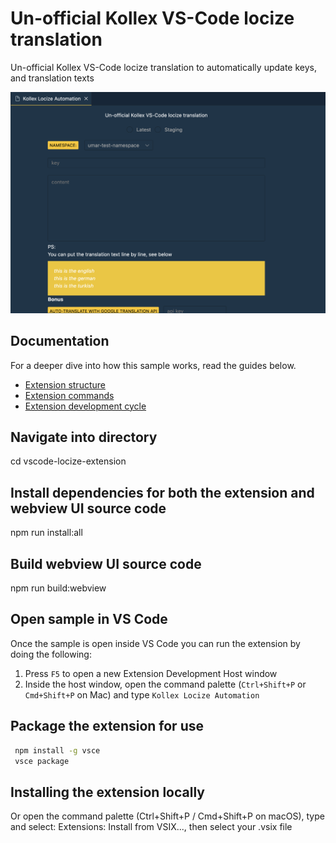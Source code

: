 # Un-official Kollex VS-Code locize translation

Un-official Kollex VS-Code locize translation to automatically update keys, and translation texts

![A screenshot of the sample extension.](./assets/kollex-vscode-extension.png)

## Documentation

For a deeper dive into how this sample works, read the guides below.

- [Extension structure](./docs/extension-structure.md)
- [Extension commands](./docs/extension-commands.md)
- [Extension development cycle](./docs/extension-development-cycle.md)

## Navigate into directory

cd vscode-locize-extension

## Install dependencies for both the extension and webview UI source code

npm run install:all

## Build webview UI source code

npm run build:webview

## Open sample in VS Code

Once the sample is open inside VS Code you can run the extension by doing the following:

1. Press `F5` to open a new Extension Development Host window
2. Inside the host window, open the command palette (`Ctrl+Shift+P` or `Cmd+Shift+P` on Mac) and type `Kollex Locize Automation`

## Package the extension for use

```bash
 npm install -g vsce
 vsce package
```

## Installing the extension locally

Or open the command palette (Ctrl+Shift+P / Cmd+Shift+P on macOS), type and select: Extensions: Install from VSIX..., then select your .vsix file
